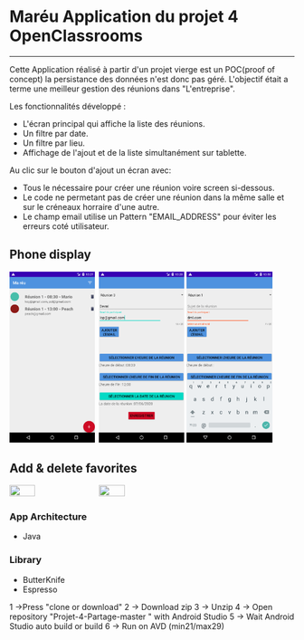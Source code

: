 # Maréu Application du projet 4 OpenClassrooms
--------------------

Cette Application réalisé à partir d'un projet vierge est un POC(proof of concept) la persistance des données n'est donc pas géré.
L'objectif était a terme une meilleur gestion des réunions dans "L'entreprise".

Les fonctionnalités développé :

* L'écran principal qui affiche la liste des réunions.
* Un filtre par date.
* Un filtre par lieu.
* Affichage de l'ajout et de la liste simultanément sur tablette.

Au clic sur le bouton d'ajout un écran avec:

* Tous le nécessaire pour créer une réunion voire screen si-dessous.
* Le code ne permetant pas de créer une réunion dans la même salle et sur le créneaux horraire d'une autre.
* Le champ email utilise un Pattern "EMAIL_ADDRESS" pour éviter les erreurs coté utilisateur.

## Phone display

<img src="./screenshots/mainScreen.jpg" width="30%" height="30%">&ensp;<img src="./screenshots/addScreen.jpg" width="30%" height="30%">
<img src="./screenshots/email.jpg" width="30%" height="30%">

## Add & delete favorites

<img src="./screenshots/filtreParDate.gif" width="30%" height="30%">&ensp;<img src="./screenshots/filtreParLieu.gif" width="30%" height="30%">

### App Architecture

* Java

### Library

* ButterKnife
* Espresso




1 ->Press "clone or download"
2 -> Download zip
3 -> Unzip 
4 -> Open repository "Projet-4-Partage-master " with Android Studio
5 -> Wait Android Studio auto build or build
6 -> Run on AVD (min21/max29)
